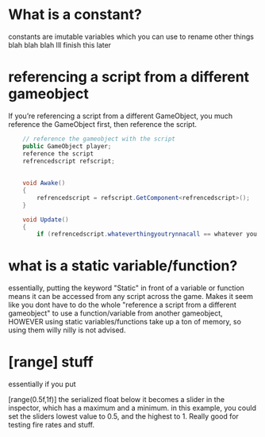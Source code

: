
# What is a constant?

constants are imutable variables which you can use to rename other things blah blah blah Ill finish this later

# referencing a script from a different gameobject

If you’re referencing a script from a different GameObject, you much reference the GameObject first, then reference the script.
```cs
	// reference the gameobject with the script
    public GameObject player;
    reference the script
    refrencedscript refscript;
    
    
    void Awake()
    {
        refrencedscript = refscript.GetComponent<refrencedscript>();
    }

    void Update()
    {
        if (refrencedscript.whateverthingyoutrynnacall == whatever you wanna do)
 ```
# what is a static variable/function?

essentially, putting the keyword "Static"  in front of a variable or function means it can be accessed from any script across the game. Makes it seem like you dont have to do the whole "reference a script from a different gameobject" to use a function/variable from another gameobject, HOWEVER using static variables/functions take up a ton of memory, so using them willy nilly is not advised.


# [range] stuff

essentially if you put  

[range(0.5f,1f)]
the serialized float below it becomes a slider in the inspector, which has a maximum and a minimum. in this example, you could set the sliders lowest value to 0.5, and the highest to 1. Really good for testing fire rates and stuff.